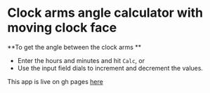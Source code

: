 # Clock arms angle calculator with moving clock face

**To get the angle between the clock arms
**

- Enter the hours and minutes and hit `Calc`, or
- Use the input field dials to increment and decrement the values.

This app is live on gh pages [here](https://3mrfouad.github.io/clockAngleCalc/)
